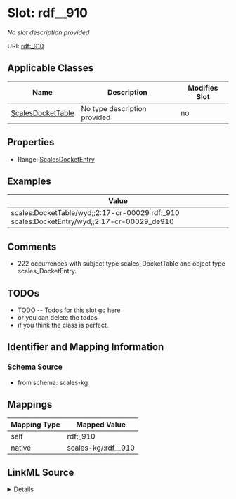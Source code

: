 

# Slot: rdf__910


_No slot description provided_





URI: [rdf:_910](http://www.w3.org/1999/02/22-rdf-syntax-ns#_910)



<!-- no inheritance hierarchy -->





## Applicable Classes

| Name | Description | Modifies Slot |
| --- | --- | --- |
| [ScalesDocketTable](../classes/ScalesDocketTable.md) | No type description provided |  no  |







## Properties

* Range: [ScalesDocketEntry](../classes/ScalesDocketEntry.md)






## Examples

| Value |
| --- |
| scales:DocketTable/wyd;;2:17-cr-00029 rdf:_910 scales:DocketEntry/wyd;;2:17-cr-00029_de910 |

## Comments

* 222 occurrences with subject type scales_DocketTable and object type scales_DocketEntry.

## TODOs

* TODO -- Todos for this slot go here
* or you can delete the todos
* if you think the class is perfect.

## Identifier and Mapping Information







### Schema Source


* from schema: scales-kg




## Mappings

| Mapping Type | Mapped Value |
| ---  | ---  |
| self | rdf:_910 |
| native | scales-kg/:rdf__910 |




## LinkML Source

<details>
```yaml
name: rdf__910
description: No slot description provided
todos:
- TODO -- Todos for this slot go here
- or you can delete the todos
- if you think the class is perfect.
comments:
- 222 occurrences with subject type scales_DocketTable and object type scales_DocketEntry.
examples:
- value: scales:DocketTable/wyd;;2:17-cr-00029 rdf:_910 scales:DocketEntry/wyd;;2:17-cr-00029_de910
from_schema: scales-kg
rank: 1000
slot_uri: rdf:_910
alias: rdf__910
domain_of:
- scales_DocketTable
range: scales_DocketEntry

```
</details>